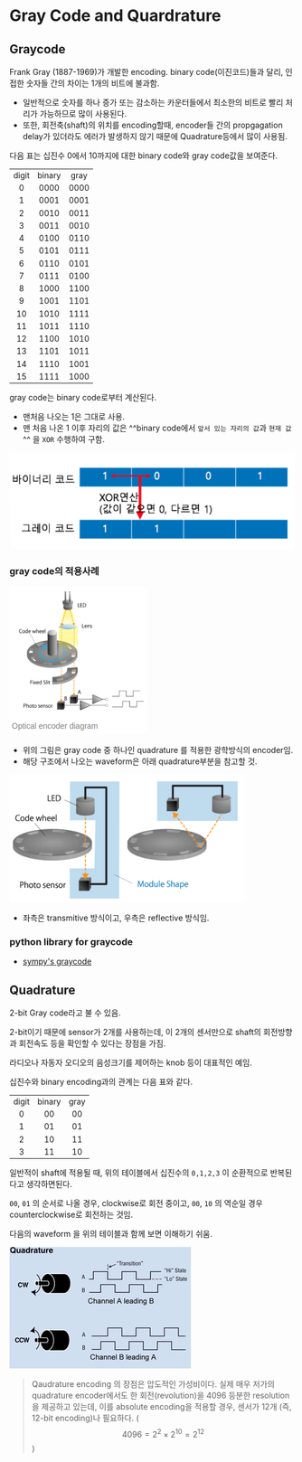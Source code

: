 # Gray Code and Quardrature

## Graycode

Frank Gray (1887-1969)가 개발한 encoding. binary code(이진코드)들과 달리, 인접한 숫자들 간의 차이는 1개의 비트에 불과함.

* 일반적으로 숫자를 하나 증가 또는 감소하는 카운터들에서 최소한의 비트로 빨리 처리가 가능하므로 많이 사용된다.
* 또한, 회전축(shaft)의 위치를 encoding할때, encoder들 간의 propgagation delay가 있더라도 에러가 발생하지 않기 때문에 Quadrature등에서 많이 사용됨.

다음 표는 십진수 0에서 10까지에 대한 binary code와 gray code값을 보여준다.

| | | |
|:---:|:---:|:---:|
|digit|binary|gray|
|0| 0000|0000|
|1|0001|0001|
|2|0010|0011|
|3|0011|0010|
|4|0100|0110|
|5|0101|0111|
|6|0110|0101|
|7|0111|0100|
|8|1000|1100|
|9|1001|1101|
|10|1010|1111|
|11|1011|1110|
|12|1100|1010|
|13|1101|1011|
|14|1110|1001|
|15|1111|1000|

gray code는 binary code로부터 계산된다.

* 맨처음 나오는 1은 그대로 사용.
* 맨 처음 나온 1 이후 자리의 값은 ^^binary code에서 `앞서 있는 자리의 값`과 `현재 값`^^ 을 `XOR` 수행하여 구함.

![graycode](img/graycode.png)

### gray code의 적용사례

![optical encoder diagram](img/graycode_optical_encoder.png)

* 위의 그림은 gray code 중 하나인 quadrature 를 적용한 광학방식의 encoder임.
* 해당 구조에서 나오는 waveform은 아래 quadrature부분을 참고할 것.

![types](img/optical_encoder_types.png)

* 좌측은 transmitive 방식이고, 우측은 reflective 방식임.

### python library for graycode

* [sympy's graycode](https://docs.sympy.org/latest/modules/combinatorics/graycode.html)


## Quadrature

2-bit Gray code라고 불 수 있음.

2-bit이기 때문에 sensor가 2개를 사용하는데, 이 2개의 센서만으로 shaft의 회전방향과 회전속도 등을 확인할 수 있다는 장점을 가짐.

라디오나 자동자 오디오의 음성크기를 제어하는 knob 등이 대표적인 예임.

십진수와 binary encoding과의 관계는 다음 표와 같다.

| | | |
|:---:|:---:|:---:|
|digit|binary|gray|
|0| 00 |00|
|1| 01 |01|
|2| 10 |11|
|3| 11 |10|

일반적이 shaft에 적용될 때, 위의 테이블에서 십진수의 `0,1,2,3` 이 순환적으로 반복된다고 생각하면된다. 

`00`, `01` 의 순서로 나올 경우,  clockwise로 회전 중이고, `00`, `10` 의 역순일 경우 counterclockwise로 회전하는 것임.

다음의 waveform 을 위의 테이블과 함께 보면 이해하기 쉬움.

![waveform](img/quadrature.png)

> Qaudrature encoding 의 장점은 압도적인 가성비이다. 실제 매우 저가의 quadrature encoder에서도 한 회전(revolution)을 4096 등분한 resolution을 제공하고 있는데, 이를 absolute encoding을 적용할 경우, 센서가 12개 (즉, 12-bit encoding)나 필요하다. ($$4096=2^2 \times 2^10 =2^12$$)